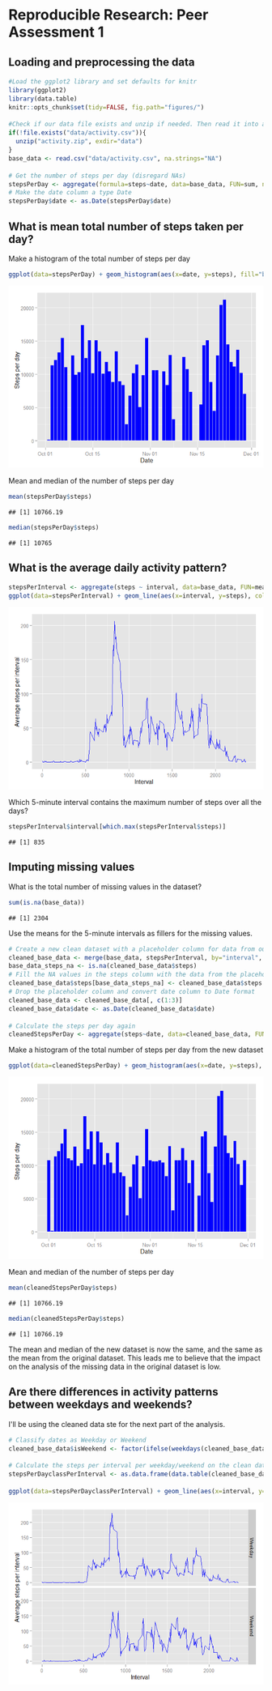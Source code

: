 # Reproducible Research: Peer Assessment 1

## Loading and preprocessing the data

```r
#Load the ggplot2 library and set defaults for knitr
library(ggplot2)
library(data.table)
knitr::opts_chunk$set(tidy=FALSE, fig.path="figures/")

#Check if our data file exists and unzip if needed. Then read it into a data frame.
if(!file.exists("data/activity.csv")){
  unzip("activity.zip", exdir="data")
}
base_data <- read.csv("data/activity.csv", na.strings="NA")

# Get the number of steps per day (disregard NAs)
stepsPerDay <- aggregate(formula=steps~date, data=base_data, FUN=sum, na.rm=TRUE)
# Make the date column a type Date
stepsPerDay$date <- as.Date(stepsPerDay$date)
```

## What is mean total number of steps taken per day?
Make a histogram of the total number of steps per day

```r
ggplot(data=stepsPerDay) + geom_histogram(aes(x=date, y=steps), fill="blue", stat="identity") + labs(y='Steps per day', x='Date')
```

![](figures/unnamed-chunk-2-1.png) 

Mean and median of the number of steps per day

```r
mean(stepsPerDay$steps)
```

```
## [1] 10766.19
```

```r
median(stepsPerDay$steps)
```

```
## [1] 10765
```

## What is the average daily activity pattern?

```r
stepsPerInterval <- aggregate(steps ~ interval, data=base_data, FUN=mean)
ggplot(data=stepsPerInterval) + geom_line(aes(x=interval, y=steps), colour="blue", stat="identity") + labs(y='Average steps per interval', x='Interval')
```

![](figures/unnamed-chunk-4-1.png) 

Which 5-minute interval contains the maximum number of steps over all the days?

```r
stepsPerInterval$interval[which.max(stepsPerInterval$steps)]
```

```
## [1] 835
```

## Imputing missing values
What is the total number of missing values in the dataset?

```r
sum(is.na(base_data))
```

```
## [1] 2304
```

Use the means for the 5-minute intervals as fillers for the missing values.

```r
# Create a new clean dataset with a placeholder column for data from our stepsPerInterval set
cleaned_base_data <- merge(base_data, stepsPerInterval, by="interval", suffixes=c("", ".filled"))
base_data_steps_na <- is.na(cleaned_base_data$steps)
# Fill the NA values in the steps column with the data from the placeholder column
cleaned_base_data$steps[base_data_steps_na] <- cleaned_base_data$steps.filled[base_data_steps_na]
# Drop the placeholder column and convert date column to Date format
cleaned_base_data <- cleaned_base_data[, c(1:3)]
cleaned_base_data$date <- as.Date(cleaned_base_data$date)

# Calculate the steps per day again
cleanedStepsPerDay <- aggregate(steps~date, data=cleaned_base_data, FUN=sum)
```

Make a histogram of the total number of steps per day from the new dataset

```r
ggplot(data=cleanedStepsPerDay) + geom_histogram(aes(x=date, y=steps), fill="blue", stat="identity") + labs(y='Steps per day', x='Date')
```

![](figures/unnamed-chunk-8-1.png) 

Mean and median of the number of steps per day

```r
mean(cleanedStepsPerDay$steps)
```

```
## [1] 10766.19
```

```r
median(cleanedStepsPerDay$steps)
```

```
## [1] 10766.19
```

The mean and median of the new dataset is now the same, and the same as the mean from the original
dataset. This leads me to believe that the impact on the analysis of the missing data in the original dataset is low.

## Are there differences in activity patterns between weekdays and weekends?
I'll be using the cleaned data ste for the next part of the analysis.


```r
# Classify dates as Weekday or Weekend
cleaned_base_data$isWeekend <- factor(ifelse(weekdays(cleaned_base_data$date) %in% c("Saturday", "Sunday"), "Weekend", "Weekday"))

# Calculate the steps per interval per weekday/weekend on the clean data
stepsPerDayclassPerInterval <- as.data.frame(data.table(cleaned_base_data)[, list(steps=mean(steps)), by=list(interval, isWeekend)])

ggplot(data=stepsPerDayclassPerInterval) + geom_line(aes(x=interval, y=steps), colour="blue", stat="identity") + facet_grid(isWeekend~.) + labs(y='Average steps per interval', x='Interval')
```

![](figures/unnamed-chunk-10-1.png) 
